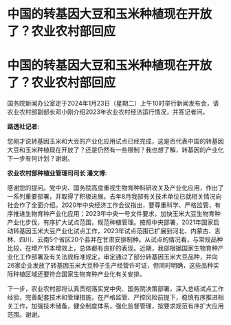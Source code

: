 # 中国的转基因大豆和玉米种植现在开放了？农业农村部回应

# 中国的转基因大豆和玉米种植现在开放了？农业农村部回应

国务院新闻办公室定于2024年1月23日（星期二）上午10时举行新闻发布会，请农业农村部副部长邓小刚介绍2023年农业农村经济运行情况，并答记者问。

**路透社记者:**

您刚才说转基因玉米和大豆的产业化应用试点已经完成，这是否代表中国的转基因大豆和玉米种植现在开放了？还是仍然有一些限制？我也想了解，转基因的产业化下一步有何计划？谢谢。

**农业农村部种植业管理司司长 潘文博:**

感谢您的提问。党中央、国务院高度重视生物育种科研攻关及产业化应用，作出了一系列重要部署，并取得了积极进展。去年8月我部有关技术单位已就相关情况向社会作了全面介绍。2020年中央经济工作会议指出，要尊重科学、严格监管，有序推进生物育种产业化应用；2023年中央一号文件要求，加快玉米大豆生物育种产业化步伐，有序扩大试点范围，规范种植管理。按照中央部署，2021年国家启动转基因玉米大豆产业化试点工作，2023年试点范围已扩展到河北、内蒙古、吉林、四川、云南5个省区20个县并在甘肃安排制种。从试点的情况看，与常规品种比较，在增产节本增效上，总体都有良好的表现。近期，我部根据国家生物育种产业化工作部署及有关法规标准规定，审定通过了部分转基因玉米大豆品种，并向26家企业发放了转基因玉米大豆种子生产经营许可证，但同时明确，这些品种实际种植区域还要符合国家生物育种产业化有关安排。

下一步，农业农村部将认真贯彻落实党中央、国务院决策部署，深入总结试点工作经验，完善配套技术和管理措施，在严格监管、严控风险前提下，稳慎有序推进相关工作，加强技术储备，健全制度体系，强化监督管理，按要求规范有序扩大应用范围。谢谢。

